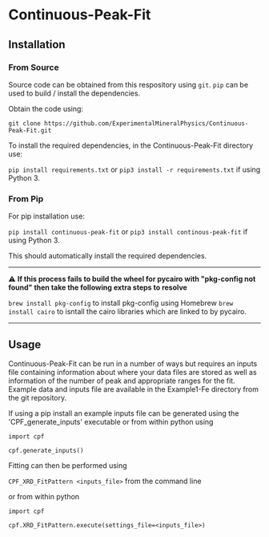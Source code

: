 # Continuous-Peak-Fit

## Installation

### From Source
Source code can be obtained from this respository using `git`. `pip` can be used to build / install the dependencies.

Obtain the code using:

`git clone https://github.com/ExperimentalMineralPhysics/Continuous-Peak-Fit.git`

To install the required dependencies, in the Continuous-Peak-Fit directory use:

`pip install requirements.txt` or `pip3 install -r requirements.txt` if using Python 3.

### From Pip

For pip installation use:

`pip install continuous-peak-fit` or `pip3 install continous-peak-fit` if using Python 3.

This should automatically install the required dependencies.

---

⚠️ **If this process fails to build the wheel for pycairo with "pkg-config not found" then take the following extra steps to resolve**

`brew install pkg-config` to install pkg-config using Homebrew
`brew install cairo` to isntall the cairo libraries which are linked to by pycairo.

---

## Usage

Continuous-Peak-Fit can be run in a number of ways but requires an inputs file containing information about where your 
data files are stored as well as information of the number of peak and appropriate ranges for the fit. Example data and 
inputs file are available in the Example1-Fe directory from the git repository. 

If using a pip install an example inputs file can be generated using the 'CPF_generate_inputs' executable or from within
 python using

`import cpf`

`cpf.generate_inputs()`

Fitting can then be performed using 

`CPF_XRD_FitPattern <inputs_file>` from the command line

or from within python

`import cpf`

`cpf.XRD_FitPattern.execute(settings_file=<inputs_file>)`

